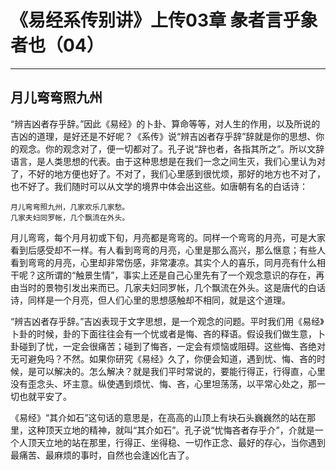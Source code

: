 # 《易经系传别讲》上传03章 彖者言乎象者也（04）

------

## 月儿弯弯照九州

“辨吉凶者存乎辞。”因此《易经》的卜卦、算命等等，对人生的作用，以及所说的吉凶的道理，是好还是不好呢？《系传》说“辨吉凶者存乎辞”辞就是你的思想、你的观念。你的观念对了，便一切都对了。孔子说“辞也者，各指其所之”。所以文辞语言，是人类思想的代表。由于这种思想是在我们一念之间生灭，我们心里认为对了，不好的地方便也好了。不对了，我们心里感到很忧烦，那好的地方也不对了，也不好了。我们随时可以从文学的境界中体会出这些。如唐朝有名的白话诗：

```
月儿弯弯照九州，几家欢乐几家愁。
几家夫妇同罗帐，几个飘流在外头。
```

月儿弯弯，每个月月初或下旬，月亮都是弯弯的。同样一个弯弯的月亮，可是大家看到后感受却不一样。有人看到弯弯的月亮，心里是那么高兴，那么惬意；有些人看到弯弯的月亮，心里却非常伤感，非常凄凉。其实个人的喜乐，同月亮有什么相干呢？这所谓的“触景生情”，事实上还是自己心里先有了一个观念意识的存在，再由当时的景物引发出来而已。几家夫妇同罗帐，几个飘流在外头。这是唐代的白话诗，同样是一个月亮，但人们心里的思想感触却不相同，就是这个道理。

“辨吉凶者存乎辞。”吉凶表现于文字思想，是一个观念的问题。平时我们用《易经》卜卦的时候，卦的下面往往会有一个忧或者是悔、吝的释语。假设我们做生意，卜卦碰到了忧，一定会很痛苦；碰到了悔吝，一定会有烦恼或阻碍。这些悔、吝绝对无可避免吗？不然。如果你研究《易经》久了，你便会知道，遇到忧、悔、吝的时候，是可以解决的。怎么解决？就是我们平时常说的，要能行得正，行得直，心里没有歪念头、坏主意。纵使遇到烦忧、悔、吝，心里坦荡荡，以平常心处之，那一切也就平安了。

《易经》“其介如石”这句话的意思是，在高高的山顶上有块石头巍巍然的站在那里，这种顶天立地的精神，就叫“其介如石”。孔子说“忧悔吝者存乎介”，介就是一个人顶天立地的站在那里，行得正、坐得稳、一切作正念、最好的存心，当你遇到最痛苦、最麻烦的事时，自然也会逢凶化吉了。
